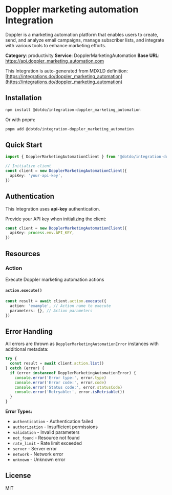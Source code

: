 # Doppler marketing automation Integration

Doppler is a marketing automation platform that enables users to create, send, and analyze email campaigns, manage subscriber lists, and integrate with various tools to enhance marketing efforts.

**Category**: productivity
**Service**: DopplerMarketingAutomation
**Base URL**: https://api.doppler_marketing_automation.com

This Integration is auto-generated from MDXLD definition: [https://integrations.do/doppler_marketing_automation](https://integrations.do/doppler_marketing_automation)

## Installation

```bash
npm install @dotdo/integration-doppler_marketing_automation
```

Or with pnpm:

```bash
pnpm add @dotdo/integration-doppler_marketing_automation
```

## Quick Start

```typescript
import { DopplerMarketingAutomationClient } from '@dotdo/integration-doppler_marketing_automation'

// Initialize client
const client = new DopplerMarketingAutomationClient({
  apiKey: 'your-api-key',
})
```

## Authentication

This Integration uses **api-key** authentication.

Provide your API key when initializing the client:

```typescript
const client = new DopplerMarketingAutomationClient({
  apiKey: process.env.API_KEY,
})
```

## Resources

### Action

Execute Doppler marketing automation actions

#### `action.execute()`

```typescript
const result = await client.action.execute({
  action: 'example', // Action name to execute
  parameters: {}, // Action parameters
})
```

## Error Handling

All errors are thrown as `DopplerMarketingAutomationError` instances with additional metadata:

```typescript
try {
  const result = await client.action.list()
} catch (error) {
  if (error instanceof DopplerMarketingAutomationError) {
    console.error('Error type:', error.type)
    console.error('Error code:', error.code)
    console.error('Status code:', error.statusCode)
    console.error('Retryable:', error.isRetriable())
  }
}
```

**Error Types:**

- `authentication` - Authentication failed
- `authorization` - Insufficient permissions
- `validation` - Invalid parameters
- `not_found` - Resource not found
- `rate_limit` - Rate limit exceeded
- `server` - Server error
- `network` - Network error
- `unknown` - Unknown error

## License

MIT
